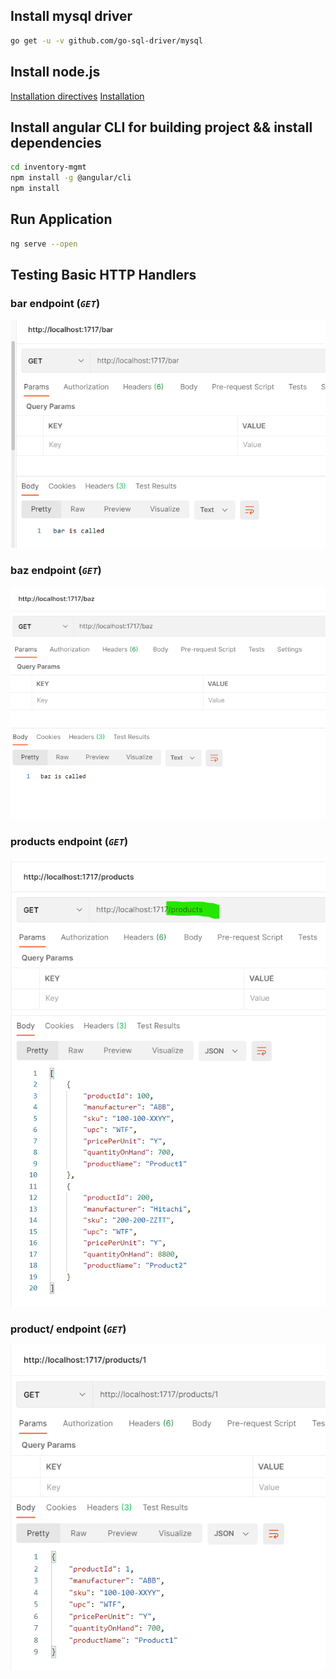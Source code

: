 
## Install mysql driver
```bash
go get -u -v github.com/go-sql-driver/mysql
```

## Install node.js
[Installation directives](https://muhammetkucuk.com/install-node-js-from-linux-tar-gz-file/)
[Installation](https://github.com/nodesource/distributions/blob/master/README.md)

## Install angular CLI for building project && install dependencies
```bash
cd inventory-mgmt
npm install -g @angular/cli
npm install
```


## Run Application

```bash
ng serve --open
```


## Testing Basic HTTP Handlers

### bar endpoint (*`GET`*)
![bar](./img/bar.png)

### baz endpoint (*`GET`*)
![baz](./img/baz.png)

### products endpoint (*`GET`*)
![products](./img/products.png)

### product/<id> endpoint (*`GET`*)
![path parameters](./img/url_parameters.png)
